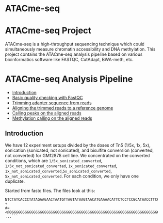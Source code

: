 # ATACme-seq
# ATACme-seq Project
ATACme-seq is a high-throughput sequencing technique which could simultaneously measure chromatin accessibility and DNA methylation. This project contains the ATACme-seq analysis pipeline based on various bioinformatics software like FASTQC, CutAdapt, BWA-meth, etc. 
# ATACme-seq Analysis Pipeline
* [Introduction](#intro)
* [Basic quality checking with FastQC](#fastqc)
* [Trimming adapter sequence from reads](#trimming)
* [Aligning the trimmed reads to a reference genome](#aligning)
* [Calling peaks on the aligned reads](#callingpeaks)
* [Methylation calling on the aligned reads](#methylcalling)

## <a name="intro"></a>Introduction
We have 12 experiment setups divided by the doses of Tn5 (1/5x, 1x, 5x), sonication (sonicated, not sonicated), and bisulfite conversion (converted, not converted) for GM12878 cell line. We concentrated on the converted conditions, which are ```1/5x_sonicated_converted```, ```1/5x_not_sonicated_converted```, ```1x_sonicated_converted```, ```1x_not_sonicated_converted```,```5x_sonicated_converted```, ```5x_not_sonicated_converted```. For each condition, we only have one duplicate. 

Started from fastq files. The files look at this:
```@D00442:207:C97BPANXX:7:1109:1610:2067 1:N:0:ATTACTCG+TTTATGCCTT
NTCTATCACCCTATAGAAGAACTAATGTTAGTATAAGTAACATGAAAACATTCTCCTCCGCATAACCTTCCCAGATCGGAAGAGCACACGTCTGAACTCCAGTCACATTACT
+
#=<@BGGGGGGGGGGGGGGGGGGGGGGGGGGGGGGGGGGGGGGGGGGGGGGGGGGGGGGGGGGGGGGGGGGGGGGGGGGGGGGGGGGGGGGGGGGGGGGGGGGGGGGGDGGG
...```
